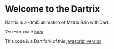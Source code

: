 # Welcome to the Dartrix


Dartrix is a Html5 animation of Matrix Rain with Dart.

You can see it [here](nfrancois.github.com/dartrix).

This code is a Dart fork of this [javascript version](https://github.com/hendo13/HTML5-Matrix-Code-Rain/) 
